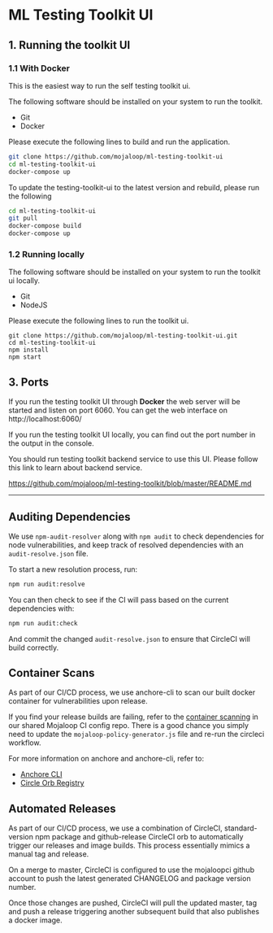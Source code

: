 # ML Testing Toolkit UI

## 1. Running the toolkit UI

### 1.1 With Docker

This is the easiest way to run the self testing toolkit ui.

The following software should be installed on your system to run the toolkit.

* Git
* Docker

Please execute the following lines to build and run the application. 

```bash
git clone https://github.com/mojaloop/ml-testing-toolkit-ui
cd ml-testing-toolkit-ui
docker-compose up
```

To update the testing-toolkit-ui to the latest version and rebuild, please run the following
```bash
cd ml-testing-toolkit-ui
git pull
docker-compose build
docker-compose up
```

### 1.2 Running locally

The following software should be installed on your system to run the toolkit ui locally.

* Git
* NodeJS
  
Please execute the following lines to run the toolkit ui.

```
git clone https://github.com/mojaloop/ml-testing-toolkit-ui.git
cd ml-testing-toolkit-ui
npm install
npm start
```

## 3. Ports

If you run the testing toolkit UI through **Docker** the web server will be started and listen on port 6060. You can get the web interface on http://localhost:6060/

If you run the testing toolkit UI locally, you can find out the port number in the output in the console.

You should run testing toolkit backend service to use this UI.
Please follow this link to learn about backend service.

https://github.com/mojaloop/ml-testing-toolkit/blob/master/README.md

-------

## Auditing Dependencies

We use `npm-audit-resolver` along with `npm audit` to check dependencies for node vulnerabilities, and keep track of resolved dependencies with an `audit-resolve.json` file.

To start a new resolution process, run:

```bash
npm run audit:resolve
```

You can then check to see if the CI will pass based on the current dependencies with:

```bash
npm run audit:check
```

And commit the changed `audit-resolve.json` to ensure that CircleCI will build correctly.

## Container Scans

As part of our CI/CD process, we use anchore-cli to scan our built docker container for vulnerabilities upon release.

If you find your release builds are failing, refer to the [container scanning](https://github.com/mojaloop/ci-config#container-scanning) in our shared Mojaloop CI config repo. There is a good chance you simply need to update the `mojaloop-policy-generator.js` file and re-run the circleci workflow.

For more information on anchore and anchore-cli, refer to:
- [Anchore CLI](https://github.com/anchore/anchore-cli)
- [Circle Orb Registry](https://circleci.com/orbs/registry/orb/anchore/anchore-engine)

## Automated Releases

As part of our CI/CD process, we use a combination of CircleCI, standard-version
npm package and github-release CircleCI orb to automatically trigger our releases
and image builds. This process essentially mimics a manual tag and release.

On a merge to master, CircleCI is configured to use the mojaloopci github account
to push the latest generated CHANGELOG and package version number.

Once those changes are pushed, CircleCI will pull the updated master, tag and
push a release triggering another subsequent build that also publishes a docker image.
